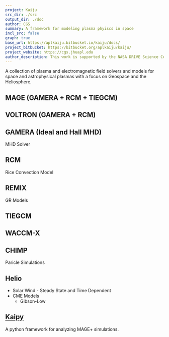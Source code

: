 ```yaml
---
project: Kaiju
src_dir: ./src
output_dir: ./doc
author: CGS
summary: A framework for modeling plasma phyiscs in space
incl_src: false
graph: true
base_url: https://aplkaiju.bitbucket.io/kaiju/docs/
project_bitbucket: https://bitbucket.org/aplkaiju/kaiju/
project_website: https://cgs.jhuapl.edu
author_description: This work is supported by the NASA DRIVE Science Center for Geospace Storms (CGS) under award 80NSSC22M0163.
---
```

A collection of plasma and electromagnetic field solvers and models for space and astrophysical plasmas with a focus on Geospace and the Heliosphere. 

## MAGE (GAMERA + RCM + TIEGCM)

## VOLTRON (GAMERA + RCM)

## GAMERA (Ideal and Hall MHD)
MHD Solver

## RCM
Rice Convection Model

## REMIX
GR Models

## TIEGCM

## WACCM-X

## CHIMP
Paricle Simulations

## Helio
- Solar Wind - Steady State and Time Dependent
- CME Models
  - Gibson-Low

## [Kaipy](https://pypi.org/project/kaipy/)
A python framework for analyzing MAGE+ simulations. 
